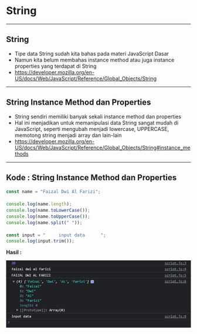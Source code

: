 # String

---

## String

- Tipe data String sudah kita bahas pada materi JavaScript Dasar
- Namun kita belum membahas instance method atau juga instance properties yang terdapat di String
- https://developer.mozilla.org/en-US/docs/Web/JavaScript/Reference/Global_Objects/String

---

## String Instance Method dan Properties

- String sendiri memiliki banyak sekali instance method dan properties
- Hal ini menjadikan untuk memanipulasi data String sangat mudah di JavaScript, seperti mengubah menjadi lowercase, UPPERCASE, memotong string menjadi array dan lain-lain
- https://developer.mozilla.org/en-US/docs/Web/JavaScript/Reference/Global_Objects/String#instance_methods

---

## Kode : String Instance Method dan Properties

```js
const name = "Faizal Dwi Al Farizi";

console.log(name.length);
console.log(name.toLowerCase());
console.log(name.toUpperCase());
console.log(name.split(" "));

const input = "     input data      ";
console.log(input.trim());
```

**Hasil :**

![1](../assets/img/2/1.PNG)